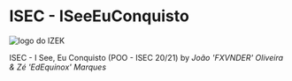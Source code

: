 # ISEC - ISeeEuConquisto

![logo do IZEK](https://www.isec.pt/assets_isec/logo-isec-transparente.png)

ISEC - I See, Eu Conquisto (POO - ISEC 20/21)
by *João 'FXVNDER' Oliveira & Zé 'EdEquinox' Marques*
